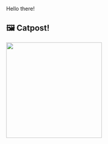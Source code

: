 Hello there!



## 🖼️ Catpost!

<sub>
    <img src="https://cdn2.thecatapi.com/images/ae7.jpg" height="256">
</sub>

